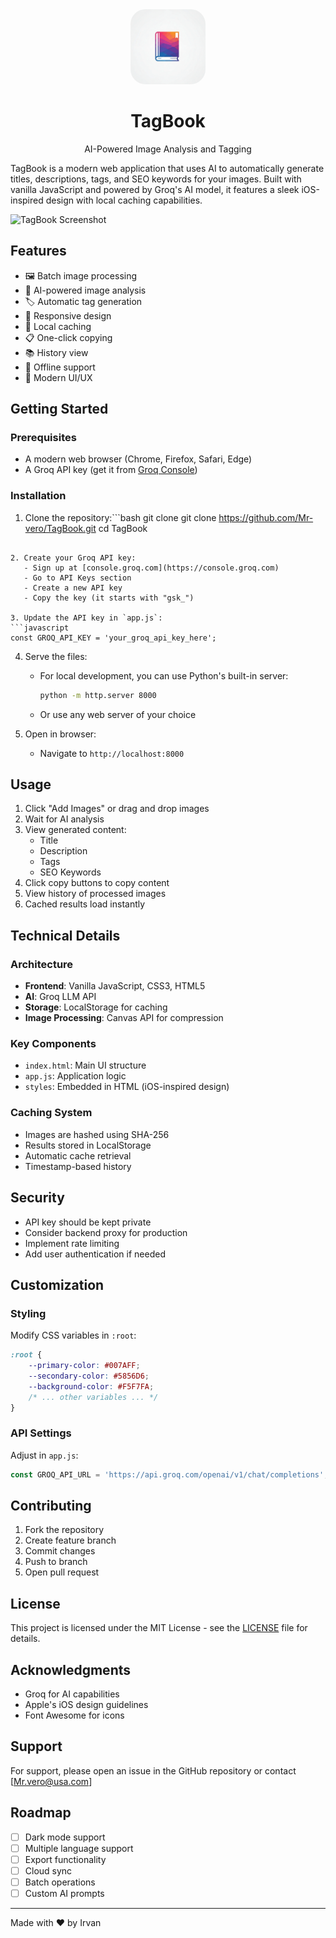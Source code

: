 <div align="center">
  <img src="icon.webp" alt="TagBook Icon" width="120" height="120" style="border-radius: 20%;">
  <h1>TagBook</h1>
  <p>AI-Powered Image Analysis and Tagging</p>
</div>

TagBook is a modern web application that uses AI to automatically generate titles, descriptions, tags, and SEO keywords for your images. Built with vanilla JavaScript and powered by Groq's AI model, it features a sleek iOS-inspired design with local caching capabilities.

![TagBook Screenshot](preview.png)

## Features

- 🖼️ Batch image processing
- 🤖 AI-powered image analysis
- 🏷️ Automatic tag generation
- 📱 Responsive design
- 💾 Local caching
- 📋 One-click copying
- 📚 History view
- 🔄 Offline support
- 🎨 Modern UI/UX

## Getting Started

### Prerequisites

- A modern web browser (Chrome, Firefox, Safari, Edge)
- A Groq API key (get it from [Groq Console](https://console.groq.com))

### Installation

1. Clone the repository:```bash
git clone 
git clone https://github.com/Mr-vero/TagBook.git
cd TagBook
```

2. Create your Groq API key:
   - Sign up at [console.groq.com](https://console.groq.com)
   - Go to API Keys section
   - Create a new API key
   - Copy the key (it starts with "gsk_")

3. Update the API key in `app.js`:
```javascript
const GROQ_API_KEY = 'your_groq_api_key_here';
```

4. Serve the files:
   - For local development, you can use Python's built-in server:
     ```bash
     python -m http.server 8000
     ```
   - Or use any web server of your choice

5. Open in browser:
   - Navigate to `http://localhost:8000`

## Usage

1. Click "Add Images" or drag and drop images
2. Wait for AI analysis
3. View generated content:
   - Title
   - Description
   - Tags
   - SEO Keywords
4. Click copy buttons to copy content
5. View history of processed images
6. Cached results load instantly

## Technical Details

### Architecture

- **Frontend**: Vanilla JavaScript, CSS3, HTML5
- **AI**: Groq LLM API
- **Storage**: LocalStorage for caching
- **Image Processing**: Canvas API for compression

### Key Components

- `index.html`: Main UI structure
- `app.js`: Application logic
- `styles`: Embedded in HTML (iOS-inspired design)

### Caching System

- Images are hashed using SHA-256
- Results stored in LocalStorage
- Automatic cache retrieval
- Timestamp-based history

## Security

- API key should be kept private
- Consider backend proxy for production
- Implement rate limiting
- Add user authentication if needed

## Customization

### Styling

Modify CSS variables in `:root`:
```css
:root {
    --primary-color: #007AFF;
    --secondary-color: #5856D6;
    --background-color: #F5F7FA;
    /* ... other variables ... */
}
```

### API Settings

Adjust in `app.js`:
```javascript
const GROQ_API_URL = 'https://api.groq.com/openai/v1/chat/completions';
```

## Contributing

1. Fork the repository
2. Create feature branch
3. Commit changes
4. Push to branch
5. Open pull request

## License

This project is licensed under the MIT License - see the [LICENSE](LICENSE) file for details.

## Acknowledgments

- Groq for AI capabilities
- Apple's iOS design guidelines
- Font Awesome for icons

## Support

For support, please open an issue in the GitHub repository or contact [Mr.vero@usa.com]

## Roadmap

- [ ] Dark mode support
- [ ] Multiple language support
- [ ] Export functionality
- [ ] Cloud sync
- [ ] Batch operations
- [ ] Custom AI prompts

---

Made with ❤️ by Irvan
